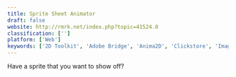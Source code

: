 ```yaml
---
title: Sprite Sheet Animator
draft: false 
website: http://rmrk.net/index.php?topic=41524.0
classification: ['']
platform: ['Web']
keywords: ['2D Toolkit', 'Adobe Bridge', 'Anima2D', 'Clickstore', 'ImageMagick', 'ShoeBox', 'Sprite Monkey', 'TexturePacker', 'Zwoptex', 'rucksack']
---
```

Have a sprite that you want to show off?